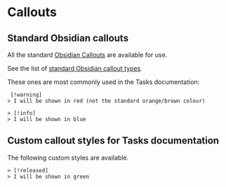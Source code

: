 # Callouts

## Standard Obsidian callouts

All the standard [Obsidian Callouts](https://help.obsidian.md/Editing+and+formatting/Callouts) are available for use.

See the list of [standard Obsidian callout types](https://help.obsidian.md/Editing+and+formatting/Callouts#Supported+types).

These ones are most commonly used in the Tasks documentation:

```text
 [!warning]
> I will be shown in red (not the standard orange/brown colour)

> [!info]
> I will be shown in blue
```

## Custom callout styles for Tasks documentation

The following custom styles are available.

```text
> [!released]
> I will be shown in green
```
